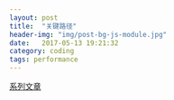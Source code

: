 ```yaml
---
layout: post
title:  "关键路径"
header-img: "img/post-bg-js-module.jpg"
date:   2017-05-13 19:21:32
category: coding
tags: performance
---
```


[系列文章](https://developers.google.com/web/fundamentals/performance/critical-rendering-path/)